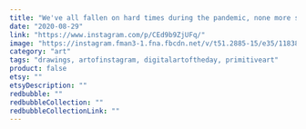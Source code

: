 ```yaml
---
title: "We've all fallen on hard times during the pandemic, none more so than Michael the Mouse"
date: "2020-08-29"
link: "https://www.instagram.com/p/CEd9b9ZjUFq/"
image: "https://instagram.fman3-1.fna.fbcdn.net/v/t51.2885-15/e35/118384573_1579618502212683_4589851705810415986_n.jpg?_nc_ht=instagram.fman3-1.fna.fbcdn.net&_nc_cat=103&_nc_ohc=FVqIKbNZwGIAX-uu1uH&oh=69c6fd0dba2e76710dec86b22477e6b2&oe=5F753687"
category: "art"
tags: "drawings, artofinstagram, digitalartoftheday, primitiveart"
product: false
etsy: ""
etsyDescription: ""
redbubble: ""
redbubbleCollection: ""
redbubbleCollectionLink: ""
---
```


